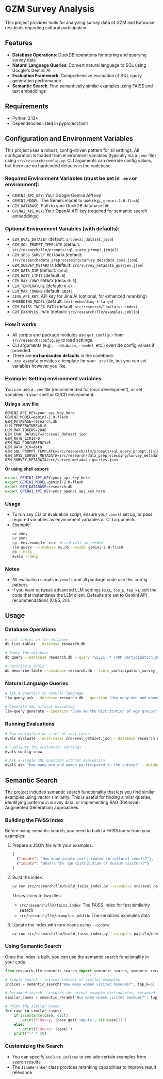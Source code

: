 # GZM Survey Analysis

This project provides tools for analyzing survey data of GZM and Katowice residents regarding cultural participation.

## Features

- **Database Operations**: DuckDB operations for storing and querying survey data
- **Natural Language Queries**: Convert natural language to SQL using Google's Gemini AI
- **Evaluation Framework**: Comprehensive evaluation of SQL query generation performance
- **Semantic Search**: Find semantically similar examples using FAISS and text embeddings

## Requirements

- Python 3.13+
- Dependencies listed in pyproject.toml

## Configuration and Environment Variables

This project uses a robust, config-driven pattern for all settings. All configuration is loaded from environment variables (typically via a `.env` file) using `src/research/config.py`. CLI arguments can override config values, but there are no hardcoded defaults in the codebase.

### Required Environment Variables (must be set in `.env` or environment):
- `GEMINI_API_KEY`: Your Google Gemini API key
- `GEMINI_MODEL`: The Gemini model to use (e.g., `gemini-2.0-flash`)
- `GZM_DATABASE`: Path to your DuckDB database file
- `OPENAI_API_KEY`: Your OpenAI API key (required for semantic search embeddings)

### Optional Environment Variables (with defaults):
- `GZM_EVAL_DATASET` (default: `src/eval_dataset.json`)
- `GZM_SQL_PROMPT_TEMPLATE` (default: `src/research/llm/prompts/sql_query_prompt.jinja2`)
- `GZM_SPSS_SURVEY_METADATA` (default: `src/research/data_preprocessing/survey_metadata_spss.json`)
- `GZM_SURVEY_METADATA` (default: `src/survey_metadata_queries.json`)
- `GZM_DATA_DIR` (default: `data`)
- `GZM_RATE_LIMIT` (default: `0`)
- `GZM_MAX_CONCURRENCY` (default: `5`)
- `LLM_TEMPERATURE` (default: `0.0`)
- `LLM_MAX_TOKENS` (default: `1024`)
- `JINA_API_KEY`: API key for Jina AI (optional, for enhanced reranking)
- `EMBEDDING_MODEL` (default: `text-embedding-3-large`)
- `GZM_FAISS_INDEX_PATH` (default: `src/research/llm/faiss.index`)
- `GZM_EXAMPLES_PATH` (default: `src/research/llm/examples.joblib`)

### How it works
- All scripts and package modules use `get_config()` from `src/research/config.py` to load settings.
- CLI arguments (e.g., `--database`, `--model`, etc.) override config values if provided.
- There are **no hardcoded defaults** in the codebase.
- `.env.example` provides a template for your `.env` file, but you can set variables however you like.

### Example: Setting environment variables
You can use a `.env` file (recommended for local development), or set variables in your shell or CI/CD environment:

**Using a .env file:**
```
GEMINI_API_KEY=your_api_key_here
GEMINI_MODEL=gemini-2.0-flash
GZM_DATABASE=research.db
LLM_TEMPERATURE=0.0
LLM_MAX_TOKENS=2048
GZM_EVAL_DATASET=src/eval_dataset.json
GZM_RATE_LIMIT=0
GZM_MAX_CONCURRENCY=5
GZM_DATA_DIR=data
GZM_SQL_PROMPT_TEMPLATE=src/research/llm/prompts/sql_query_prompt.jinja2
GZM_SPSS_SURVEY_METADATA=src/research/data_preprocessing/survey_metadata_spss.json
GZM_SURVEY_METADATA=src/survey_metadata_queries.json
```

**Or using shell export:**
```bash
export GEMINI_API_KEY=your_api_key_here
export GEMINI_MODEL=gemini-2.0-flash
export GZM_DATABASE=research.db
export OPENAI_API_KEY=your_openai_api_key_here
```

### Usage
- To run any CLI or evaluation script, ensure your `.env` is set up, or pass required variables as environment variables or CLI arguments.
- Example:
  ```bash
  uv venv
  uv sync
  cp .env.example .env  # and edit as needed
  llm-query --database my.db --model gemini-2.0-flash
  db --help
  evals --help
  ```

### Notes
- All evaluation scripts in `/evals` and all package code use this config pattern.
- If you want to tweak advanced LLM settings (e.g., `top_p`, `top_k`), edit the code that instantiates the LLM client. Defaults are set to Gemini API recommendations (0.95, 20).

## Usage

### Database Operations

```bash
# List tables in the database
db list-tables --database research.db

# Query the database
db query --database research.db --query "SELECT * FROM participation_survey LIMIT 10"

# Describe a table
db describe-table --database research.db --table participation_survey
```

### Natural Language Queries

```bash
# Ask a question in natural language
llm-query ask --database research.db --question "How many men and women participated in the survey?"

# Generate SQL without executing
llm-query generate --question "Show me the distribution of age groups"
```

### Running Evaluations

```bash
# Run evaluation on a set of test cases
evals evaluate --eval-cases src/eval_dataset.json --database research.db --model gemini-2.0-flash

# Configure the evaluation settings
evals config show

# Ask a single SQL question without evaluation
evals ask "How many men and women participated in the survey?" --database research.db
```

## Semantic Search

The project includes semantic search functionality that lets you find similar examples using vector similarity. This is useful for finding similar queries, identifying patterns in survey data, or implementing RAG (Retrieval-Augmented Generation) approaches.

### Building the FAISS Index

Before using semantic search, you need to build a FAISS index from your examples:

1. Prepare a JSON file with your examples. 
     ```json
     [
       {"inputs": "How many people participated in cultural events?"},
       {"inputs": "What's the age distribution of museum visitors?"}
     ]
     ```

2. Build the index:
   ```bash
   uv run src/research/llm/build_faiss_index.py --examples src/eval_dataset.json
   ```

   This will create two files:
   - `src/research/llm/faiss.index`: The FAISS index for fast similarity search
   - `src/research/llm/examples.joblib`: The serialized examples data

3. Update the index with new cases using `--update`:
   ```bash 
   uv run src/research/llm/build_faiss_index.py --examples path/to/new_examples.json --update
   ```

### Using Semantic Search

Once the index is built, you can use the semantic search functionality in your code:

```python
from research.llm.semantic_search import semantic_search, semantic_rerank

# Simple search - returns indices of similar examples
indices = semantic_search("How many women visited museums?", top_k=5)

# Reranked search - returns the actual example dictionaries, reranked for better relevance
similar_cases = semantic_rerank("How many women visited museums?", top_n=5)

# Print the similar cases
for case in similar_cases:
    if isinstance(case, dict):
        print(f"Query: {case.get('inputs', str(case))}")
    else:
        print(f"Query: {case}")
    print("-" * 50)
```

### Customizing the Search

- You can specify `exclude_indices` to exclude certain examples from search results
- The `JinaReranker` class provides reranking capabilities to improve result relevance
